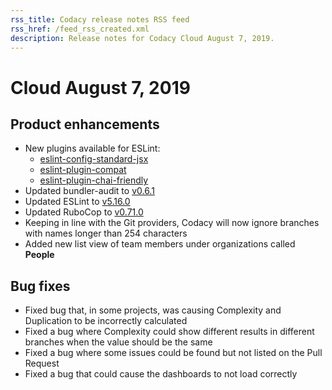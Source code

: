 ```yaml
---
rss_title: Codacy release notes RSS feed
rss_href: /feed_rss_created.xml
description: Release notes for Codacy Cloud August 7, 2019.
---
```


# Cloud August 7, 2019

## Product enhancements

-   New plugins available for ESLint:
    -   [<span class="skip-vale">eslint-config-standard-jsx</span>](https://www.npmjs.com/package/eslint-config-standard-jsx)
    -   [<span class="skip-vale">eslint-plugin-compat</span>](https://www.npmjs.com/package/eslint-plugin-compat)
    -   [<span class="skip-vale">eslint-plugin-chai-friendly</span>](https://www.npmjs.com/package/eslint-plugin-chai-friendly)
-   Updated bundler-audit to [v0.6.1](https://github.com/rubysec/bundler-audit/releases/tag/v0.6.1)
-   Updated ESLint to [v5.16.0](https://eslint.org/blog/2019/03/eslint-v5.16.0-released)
-   Updated RuboCop to [v0.71.0](https://github.com/rubocop-hq/rubocop/releases/tag/v0.71.0)
-   Keeping in line with the Git providers, Codacy will now ignore branches with names longer than 254 characters
-   Added new list view of team members under organizations called **People**

## Bug fixes

-   Fixed bug that, in some projects, was causing Complexity and Duplication to be incorrectly calculated
-   Fixed a bug where Complexity could show different results in different branches when the value should be the same
-   Fixed a bug where some issues could be found but not listed on the Pull Request
-   Fixed a bug that could cause the dashboards to not load correctly
